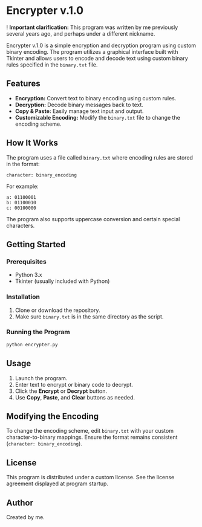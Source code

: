# Encrypter v.1.0

! **Important clarification:** This program was written by me previously several years ago, and perhaps under a different nickname.

Encrypter v.1.0 is a simple encryption and decryption program using custom binary encoding. The program utilizes a graphical interface built with Tkinter and allows users to encode and decode text using custom binary rules specified in the `binary.txt` file.

## Features
- **Encryption:** Convert text to binary encoding using custom rules.
- **Decryption:** Decode binary messages back to text.
- **Copy & Paste:** Easily manage text input and output.
- **Customizable Encoding:** Modify the `binary.txt` file to change the encoding scheme.

## How It Works
The program uses a file called `binary.txt` where encoding rules are stored in the format:
```
character: binary_encoding
```
For example:
```
a: 01100001
b: 01100010
с: 00100000
```
The program also supports uppercase conversion and certain special characters.

## Getting Started
### Prerequisites
- Python 3.x
- Tkinter (usually included with Python)

### Installation
1. Clone or download the repository.
2. Make sure `binary.txt` is in the same directory as the script.

### Running the Program
```bash
python encrypter.py
```

## Usage
1. Launch the program.
2. Enter text to encrypt or binary code to decrypt.
3. Click the **Encrypt** or **Decrypt** button.
4. Use **Copy**, **Paste**, and **Clear** buttons as needed.

## Modifying the Encoding
To change the encoding scheme, edit `binary.txt` with your custom character-to-binary mappings. Ensure the format remains consistent (`character: binary_encoding`).

## License
This program is distributed under a custom license. See the license agreement displayed at program startup.

## Author
Created by me.

